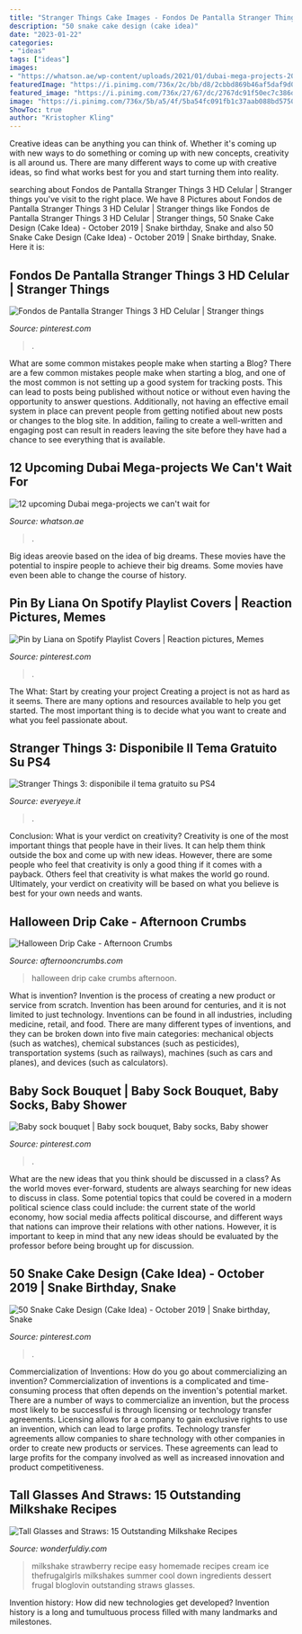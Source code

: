 ```yaml
---
title: "Stranger Things Cake Images - Fondos De Pantalla Stranger Things 3 Hd Celular"
description: "50 snake cake design (cake idea)"
date: "2023-01-22"
categories:
- "ideas"
tags: ["ideas"]
images:
- "https://whatson.ae/wp-content/uploads/2021/01/dubai-mega-projects-2021-facebook.jpg"
featuredImage: "https://i.pinimg.com/736x/2c/bb/d8/2cbbd869b46af5daf9d02e602a7a88ba.jpg"
featured_image: "https://i.pinimg.com/736x/27/67/dc/2767dc91f50ec7c386dd9b1b743bd636.jpg"
image: "https://i.pinimg.com/736x/5b/a5/4f/5ba54fc091fb1c37aab088bd5750451b.jpg"
ShowToc: true
author: "Kristopher Kling"
---
```



Creative ideas can be anything you can think of. Whether it's coming up with new ways to do something or coming up with new concepts, creativity is all around us. There are many different ways to come up with creative ideas, so find what works best for you and start turning them into reality.

	

		
searching about Fondos de Pantalla Stranger Things 3 HD Celular | Stranger things you've visit to the right place. We have 8 Pictures about Fondos de Pantalla Stranger Things 3 HD Celular | Stranger things like Fondos de Pantalla Stranger Things 3 HD Celular | Stranger things, 50 Snake Cake Design (Cake Idea) - October 2019 | Snake birthday, Snake and also 50 Snake Cake Design (Cake Idea) - October 2019 | Snake birthday, Snake. Here it is:
		
    
## Fondos De Pantalla Stranger Things 3 HD Celular | Stranger Things

<img loading=lazy src="https://i.pinimg.com/736x/ab/c9/f6/abc9f619a7a3381f433a9e3eb621f0cf.jpg" onerror="this.onerror=null;this.src='https://tse3.mm.bing.net/th?id=OIP.GJ-PCJSQoZggGe9ikZsytAHaPN&amp;pid=15.1';" alt="Fondos de Pantalla Stranger Things 3 HD Celular | Stranger things">

_Source: pinterest.com_

>. 

	

What are some common mistakes people make when starting a Blog?
There are a few common mistakes people make when starting a blog, and one of the most common is not setting up a good system for tracking posts. This can lead to posts being published without notice or without even having the opportunity to answer questions. Additionally, not having an effective email system in place can prevent people from getting notified about new posts or changes to the blog site. In addition, failing to create a well-written and engaging post can result in readers leaving the site before they have had a chance to see everything that is available.

    
## 12 Upcoming Dubai Mega-projects We Can&#039;t Wait For

<img loading=lazy src="https://whatson.ae/wp-content/uploads/2021/01/dubai-mega-projects-2021-facebook.jpg" onerror="this.onerror=null;this.src='https://tse3.mm.bing.net/th?id=OIP.8LI5qk8KMO-P51iw4_j6LgHaD3&amp;pid=15.1';" alt="12 upcoming Dubai mega-projects we can&#039;t wait for">

_Source: whatson.ae_

>. 

	

Big ideas areovie based on the idea of big dreams. These movies have the potential to inspire people to achieve their big dreams. Some movies have even been able to change the course of history.

    
## Pin By Liana On Spotify Playlist Covers | Reaction Pictures, Memes

<img loading=lazy src="https://i.pinimg.com/736x/5b/a5/4f/5ba54fc091fb1c37aab088bd5750451b.jpg" onerror="this.onerror=null;this.src='https://tse2.mm.bing.net/th?id=OIP.26qvmqUEylVzJbnG3WhhvwHaJ3&amp;pid=15.1';" alt="Pin by Liana on Spotify Playlist Covers | Reaction pictures, Memes">

_Source: pinterest.com_

>. 

	

The What: Start by creating your project
Creating a project is not as hard as it seems. There are many options and resources available to help you get started. The most important thing is to decide what you want to create and what you feel passionate about.

    
## Stranger Things 3: Disponibile Il Tema Gratuito Su PS4

<img loading=lazy src="https://images.everyeye.it/img-notizie/stranger-things-3-disponibile-tema-gratuito-ps4-v4-386354.jpg" onerror="this.onerror=null;this.src='https://tse2.mm.bing.net/th?id=OIP.O4UULirE6FwIxsx45T_1rgHaEK&amp;pid=15.1';" alt="Stranger Things 3: disponibile il tema gratuito su PS4">

_Source: everyeye.it_

>. 

	

Conclusion: What is your verdict on creativity?
Creativity is one of the most important things that people have in their lives. It can help them think outside the box and come up with new ideas. However, there are some people who feel that creativity is only a good thing if it comes with a payback. Others feel that creativity is what makes the world go round. Ultimately, your verdict on creativity will be based on what you believe is best for your own needs and wants.

    
## Halloween Drip Cake - Afternoon Crumbs

<img loading=lazy src="http://afternooncrumbs.com/wp-content/uploads/2015/10/Halloween_Drip_Afternoon_Crumbs_06.jpg" onerror="this.onerror=null;this.src='https://tse2.mm.bing.net/th?id=OIP.0ThnzVHBCkejjhhylBJGVAHaLG&amp;pid=15.1';" alt="Halloween Drip Cake - Afternoon Crumbs">

_Source: afternooncrumbs.com_

>halloween drip cake crumbs afternoon. 

	

What is invention?
Invention is the process of creating a new product or service from scratch. Invention has been around for centuries, and it is not limited to just technology. Inventions can be found in all industries, including medicine, retail, and food. There are many different types of inventions, and they can be broken down into five main categories: mechanical objects (such as watches), chemical substances (such as pesticides), transportation systems (such as railways), machines (such as cars and planes), and devices (such as calculators).

    
## Baby Sock Bouquet | Baby Sock Bouquet, Baby Socks, Baby Shower

<img loading=lazy src="https://i.pinimg.com/736x/2c/bb/d8/2cbbd869b46af5daf9d02e602a7a88ba.jpg" onerror="this.onerror=null;this.src='https://tse1.mm.bing.net/th?id=OIP.EMEGGxr9u1Qf6GKqj4vW0AHaJ3&amp;pid=15.1';" alt="Baby sock bouquet | Baby sock bouquet, Baby socks, Baby shower">

_Source: pinterest.com_

>. 

	

What are the new ideas that you think should be discussed in a class?
As the world moves ever-forward, students are always searching for new ideas to discuss in class. Some potential topics that could be covered in a modern political science class could include: the current state of the world economy, how social media affects political discourse, and different ways that nations can improve their relations with other nations. However, it is important to keep in mind that any new ideas should be evaluated by the professor before being brought up for discussion.

    
## 50 Snake Cake Design (Cake Idea) - October 2019 | Snake Birthday, Snake

<img loading=lazy src="https://i.pinimg.com/736x/27/67/dc/2767dc91f50ec7c386dd9b1b743bd636.jpg" onerror="this.onerror=null;this.src='https://tse3.mm.bing.net/th?id=OIP.sJsnhf5CgJK7PcqLlBuCZAHaKg&amp;pid=15.1';" alt="50 Snake Cake Design (Cake Idea) - October 2019 | Snake birthday, Snake">

_Source: pinterest.com_

>. 

	

Commercialization of Inventions: How do you go about commercializing an invention?
Commercialization of inventions is a complicated and time-consuming process that often depends on the invention's potential market. There are a number of ways to commercialize an invention, but the process most likely to be successful is through licensing or technology transfer agreements. Licensing allows for a company to gain exclusive rights to use an invention, which can lead to large profits. Technology transfer agreements allow companies to share technology with other companies in order to create new products or services. These agreements can lead to large profits for the company involved as well as increased innovation and product competitiveness.

    
## Tall Glasses And Straws: 15 Outstanding Milkshake Recipes

<img loading=lazy src="https://cdn.wonderfuldiy.com/wp-content/uploads/2017/07/Strawberry-milkshake--547x1024.jpeg" onerror="this.onerror=null;this.src='https://tse2.mm.bing.net/th?id=OIP.q0bTMtfGy66lloMrLp6oVAHaN3&amp;pid=15.1';" alt="Tall Glasses and Straws: 15 Outstanding Milkshake Recipes">

_Source: wonderfuldiy.com_

>milkshake strawberry recipe easy homemade recipes cream ice thefrugalgirls milkshakes summer cool down ingredients dessert frugal bloglovin outstanding straws glasses. 

	

Invention history: How did new technologies get developed?
Invention history is a long and tumultuous process filled with many landmarks and milestones.

